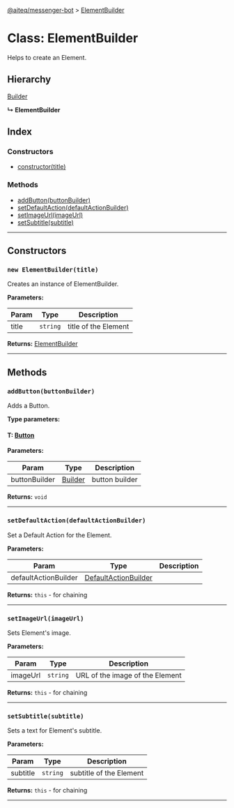 [@aiteq/messenger-bot](../README.md) > [ElementBuilder](../classes/elementbuilder.md)

# Class: ElementBuilder

Helps to create an Element.

## Hierarchy

[Builder](builder.md)

**↳ ElementBuilder**

## Index

### Constructors

* [constructor(title)](elementbuilder.md#constructor)

### Methods

* [addButton(buttonBuilder)](elementbuilder.md#addbutton)
* [setDefaultAction(defaultActionBuilder)](elementbuilder.md#setdefaultaction)
* [setImageUrl(imageUrl)](elementbuilder.md#setimageurl)
* [setSubtitle(subtitle)](elementbuilder.md#setsubtitle)

---
## Constructors

<a id="constructor"></a>
### `new ElementBuilder(title)`

Creates an instance of ElementBuilder.

**Parameters:**

| Param | Type | Description |
| ------ | ------ | ------ |
| title | `string`   | title of the Element |

**Returns:** [ElementBuilder](elementbuilder.md)

---

## Methods

<a id="addbutton"></a>
###  `addButton(buttonBuilder)`

Adds a Button.

**Type parameters:**

#### T: [Button](../modules/send.md#button)

**Parameters:**

| Param | Type | Description |
| ------ | ------ | ------ |
| buttonBuilder | [Builder](builder.md) | button builder |

**Returns:** `void`
___

<a id="setdefaultaction"></a>
###  `setDefaultAction(defaultActionBuilder)`

Set a Default Action for the Element.

**Parameters:**

| Param | Type | Description |
| ------ | ------ | ------ |
| defaultActionBuilder | [DefaultActionBuilder](defaultactionbuilder.md) |  |

**Returns:** `this` - for chaining
___

<a id="setimageurl"></a>
###  `setImageUrl(imageUrl)`

Sets Element's image.

**Parameters:**

| Param | Type | Description |
| ------ | ------ | ------ |
| imageUrl | `string`   | URL of the image of the Element |

**Returns:** `this` - for chaining
___

<a id="setsubtitle"></a>
###  `setSubtitle(subtitle)`

Sets a text for Element's subtitle.

**Parameters:**

| Param | Type | Description |
| ------ | ------ | ------ |
| subtitle | `string`   | subtitle of the Element |

**Returns:** `this` - for chaining
___
